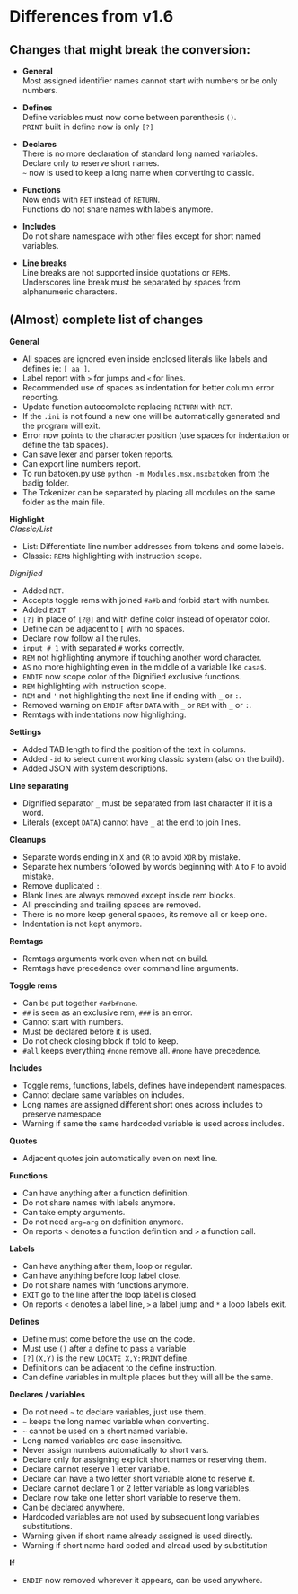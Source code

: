 # Differences from v1.6    ## Changes that might break the conversion:    - **General**  Most assigned identifier names cannot start with numbers or be only numbers.    - **Defines**  Define variables must now come between parenthesis `()`.  `PRINT` built in define now is only `[?]`    - **Declares**  There is no more declaration of standard long named variables.  Declare only to reserve short names.  `~` now is used to keep a long name when converting to classic.    - **Functions**  Now ends with `RET` instead of `RETURN`.  Functions do not share names with labels anymore.    - **Includes**  Do not share namespace with other files except for short named variables.    - **Line breaks**  Line breaks are not supported inside quotations or `REM`s.  Underscores line break must be separated by spaces from alphanumeric characters.    ## (Almost) complete list of changes    **General**    - All spaces are ignored even inside enclosed literals like labels and defines ie: `[ aa ]`.  - Label report with `>` for jumps and `<` for lines.  - Recommended use of spaces as indentation for better column error reporting.  - Update function autocomplete replacing `RETURN` with `RET`.  - If the `.ini` is not found a new one will be automatically generated and the program will exit.  - Error now points to the character position (use spaces for indentation or define the tab spaces).  - Can save lexer and parser token reports.  - Can export line numbers report.  - To run batoken.py use  `python -m Modules.msx.msxbatoken` from the badig folder.  - The Tokenizer can be separated by placing all modules on the same folder as the main file.    **Highlight**  *Classic/List*  - List: Differentiate line number addresses from tokens and some labels.  - Classic: `REM`s highlighting with instruction scope.    *Dignified*  - Added `RET`.  - Accepts toggle rems with joined `#a#b` and forbid start with number.  - Added `EXIT`  - `[?]` in place of `[?@]` and with define color instead of operator color.  - Define can be adjacent to `[` with no spaces.  - Declare now follow all the rules.  - `input # 1` with separated `#` works correctly.  - `REM` not highlighting anymore if touching another word character.  - `AS` no more highlighting even in the middle of a variable like `casa$`.  - `ENDIF` now scope color of the Dignified exclusive functions.  - `REM` highlighting with instruction scope.  - `REM` and `'` not highlighting the next line if ending with `_` or `:`.  - Removed warning  on `ENDIF` after `DATA` with `_` or `REM` with `_` or `:`.  - Remtags with indentations now highlighting.    **Settings**  - Added TAB length to find the position of the text in columns.  - Added `-id` to select current working classic system (also on the build).  - Added JSON with system descriptions.    **Line separating**  - Dignified separator `_` must be separated from last character if it is a word.  - Literals (except `DATA`) cannot have `_` at the end to join lines.    **Cleanups**  - Separate words ending in `X` and `OR` to avoid `XOR` by mistake.  - Separate hex numbers followed by words beginning with `A` to `F` to avoid mistake.  - Remove duplicated `:`.  - Blank lines are always removed except inside rem blocks.  - All prescinding and trailing spaces are removed.  - There is no more keep general spaces, its remove all or keep one.  - Indentation is not kept anymore.    **Remtags**  - Remtags arguments work even when not on build.  - Remtags have precedence over command line arguments.    **Toggle rems**  - Can be put together `#a#b#none`.  - `##` is seen as an exclusive rem, `###` is an error.  - Cannot start with numbers.  - Must be declared before it is used.  - Do not check closing block if told to keep.  - `#all` keeps everything `#none` remove all. `#none` have precedence.    **Includes**  - Toggle rems, functions, labels, defines have independent namespaces.  - Cannot declare same variables on includes.  - Long names are assigned different short ones across includes to preserve namespace  - Warning if same the same hardcoded variable is used across includes.    **Quotes**  - Adjacent quotes join automatically even on next line.    **Functions**  - Can have anything after a function definition.  - Do not share names with labels anymore.  - Can take empty arguments.  - Do not need `arg=arg` on definition anymore.  - On reports `<` denotes a function definition and `>` a function call.    **Labels**  - Can have anything after them, loop or regular.  - Can have anything before loop label close.  - Do not share names with functions anymore.  - `EXIT` go to the line after the loop label is closed.  - On reports `<` denotes a label line, `>` a label jump and `*` a loop labels exit.    **Defines**  - Define must come before the use on the code.  - Must use `()` after a define to pass a variable  - `[?](X,Y)` is the new `LOCATE X,Y:PRINT` define.  - Definitions can be adjacent to the define instruction.  - Can define variables in multiple places but they will all be the same.    **Declares / variables**  - Do not need `~` to declare variables, just use them.  - `~` keeps the long named variable when converting.  - `~` cannot be used on a short named variable.  - Long named variables are case insensitive.  - Never assign numbers automatically to short vars.  - Declare only for assigning explicit short names or reserving them.  - Declare cannot reserve 1 letter variable.  - Declare can have a two letter short variable alone to reserve it.  - Declare cannot declare 1 or 2 letter variable as long variables.  - Declare now take one letter short variable to reserve them.  - Can be declared anywhere.  - Hardcoded variables are not used by subsequent long variables substitutions.  - Warning given if short name already assigned is used directly.  - Warning if short name hard coded and alread used by substitution    **If**  - `ENDIF` now removed wherever it appears, can be used anywhere.  <!--stackedit_data:  eyJoaXN0b3J5IjpbNTg1ODI3NzcwLDgwNTg4MzQ0LDI0NjM1NT  g3NywxNjk4MTQ1MTgzLC0xMDg1MDg1ODc1LC0xMDc5NTYxODYx  LDI4NzA3NDE5MiwtMjAyODUwMjE4MywtMTIwODkzNDE1MV19  -->  